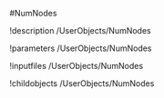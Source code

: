 <!-- MOOSE Object Documentation Stub: Remove this when content is added. -->
#NumNodes

!description /UserObjects/NumNodes

!parameters /UserObjects/NumNodes

!inputfiles /UserObjects/NumNodes

!childobjects /UserObjects/NumNodes
